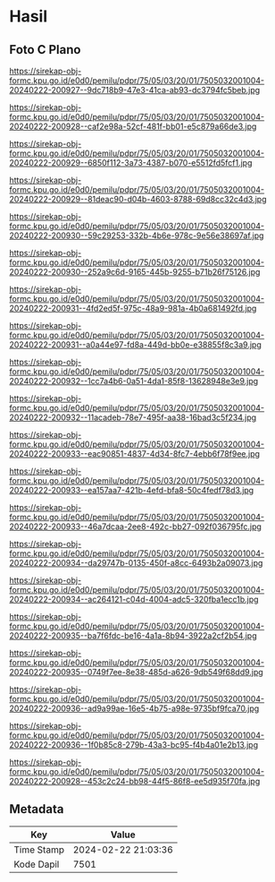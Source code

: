 # Hasil

## Foto C Plano

https://sirekap-obj-formc.kpu.go.id/e0d0/pemilu/pdpr/75/05/03/20/01/7505032001004-20240222-200927--9dc718b9-47e3-41ca-ab93-dc3794fc5beb.jpg

https://sirekap-obj-formc.kpu.go.id/e0d0/pemilu/pdpr/75/05/03/20/01/7505032001004-20240222-200928--caf2e98a-52cf-481f-bb01-e5c879a66de3.jpg

https://sirekap-obj-formc.kpu.go.id/e0d0/pemilu/pdpr/75/05/03/20/01/7505032001004-20240222-200929--6850f112-3a73-4387-b070-e5512fd5fcf1.jpg

https://sirekap-obj-formc.kpu.go.id/e0d0/pemilu/pdpr/75/05/03/20/01/7505032001004-20240222-200929--81deac90-d04b-4603-8788-69d8cc32c4d3.jpg

https://sirekap-obj-formc.kpu.go.id/e0d0/pemilu/pdpr/75/05/03/20/01/7505032001004-20240222-200930--59c29253-332b-4b6e-978c-9e56e38697af.jpg

https://sirekap-obj-formc.kpu.go.id/e0d0/pemilu/pdpr/75/05/03/20/01/7505032001004-20240222-200930--252a9c6d-9165-445b-9255-b71b26f75126.jpg

https://sirekap-obj-formc.kpu.go.id/e0d0/pemilu/pdpr/75/05/03/20/01/7505032001004-20240222-200931--4fd2ed5f-975c-48a9-981a-4b0a681492fd.jpg

https://sirekap-obj-formc.kpu.go.id/e0d0/pemilu/pdpr/75/05/03/20/01/7505032001004-20240222-200931--a0a44e97-fd8a-449d-bb0e-e38855f8c3a9.jpg

https://sirekap-obj-formc.kpu.go.id/e0d0/pemilu/pdpr/75/05/03/20/01/7505032001004-20240222-200932--1cc7a4b6-0a51-4da1-85f8-13628948e3e9.jpg

https://sirekap-obj-formc.kpu.go.id/e0d0/pemilu/pdpr/75/05/03/20/01/7505032001004-20240222-200932--11acadeb-78e7-495f-aa38-16bad3c5f234.jpg

https://sirekap-obj-formc.kpu.go.id/e0d0/pemilu/pdpr/75/05/03/20/01/7505032001004-20240222-200933--eac90851-4837-4d34-8fc7-4ebb6f78f9ee.jpg

https://sirekap-obj-formc.kpu.go.id/e0d0/pemilu/pdpr/75/05/03/20/01/7505032001004-20240222-200933--ea157aa7-421b-4efd-bfa8-50c4fedf78d3.jpg

https://sirekap-obj-formc.kpu.go.id/e0d0/pemilu/pdpr/75/05/03/20/01/7505032001004-20240222-200933--46a7dcaa-2ee8-492c-bb27-092f036795fc.jpg

https://sirekap-obj-formc.kpu.go.id/e0d0/pemilu/pdpr/75/05/03/20/01/7505032001004-20240222-200934--da29747b-0135-450f-a8cc-6493b2a09073.jpg

https://sirekap-obj-formc.kpu.go.id/e0d0/pemilu/pdpr/75/05/03/20/01/7505032001004-20240222-200934--ac264121-c04d-4004-adc5-320fba1ecc1b.jpg

https://sirekap-obj-formc.kpu.go.id/e0d0/pemilu/pdpr/75/05/03/20/01/7505032001004-20240222-200935--ba7f6fdc-be16-4a1a-8b94-3922a2cf2b54.jpg

https://sirekap-obj-formc.kpu.go.id/e0d0/pemilu/pdpr/75/05/03/20/01/7505032001004-20240222-200935--0749f7ee-8e38-485d-a626-9db549f68dd9.jpg

https://sirekap-obj-formc.kpu.go.id/e0d0/pemilu/pdpr/75/05/03/20/01/7505032001004-20240222-200936--ad9a99ae-16e5-4b75-a98e-9735bf9fca70.jpg

https://sirekap-obj-formc.kpu.go.id/e0d0/pemilu/pdpr/75/05/03/20/01/7505032001004-20240222-200936--1f0b85c8-279b-43a3-bc95-f4b4a01e2b13.jpg

https://sirekap-obj-formc.kpu.go.id/e0d0/pemilu/pdpr/75/05/03/20/01/7505032001004-20240222-200928--453c2c24-bb98-44f5-86f8-ee5d935f70fa.jpg


## Metadata

| Key        | Value               |
| ---------- | ------------------- |
| Time Stamp | 2024-02-22 21:03:36 |
| Kode Dapil | 7501                |



